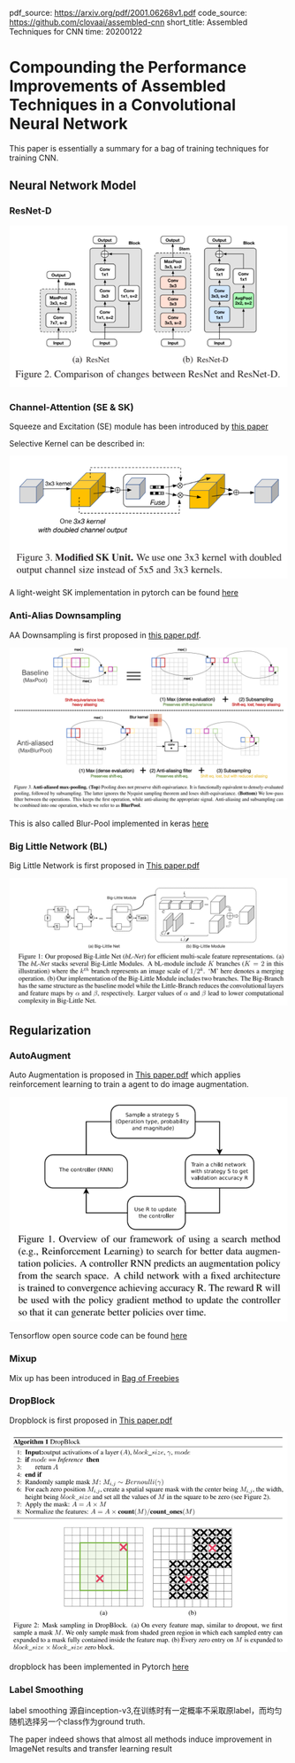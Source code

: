 pdf_source: https://arxiv.org/pdf/2001.06268v1.pdf
code_source: https://github.com/clovaai/assembled-cnn
short_title: Assembled Techniques for CNN
time: 20200122
# Compounding the Performance Improvements of Assembled Techniques in a Convolutional Neural Network

This paper is essentially a summary for a bag of training techniques for training CNN.

## Neural Network Model

### ResNet-D

![image](res/assembledcnn_resnetD.png)

### Channel-Attention  (SE & SK)

Squeeze and Excitation (SE) module has been introduced by [this paper](../Building_Blocks/Squeeze-and-Excitation%20Networks.md)

Selective Kernel can be described in:

![image](res/assembledcnn_SK.png)

A light-weight SK implementation in pytorch can be found [here](https://github.com/pppLang/SKNet)

### Anti-Alias Downsampling

AA Downsampling is first proposed in [this paper.pdf](https://arxiv.org/pdf/1904.11486.pdf).

![image](res/assembledcnn_maxpooling.png)

This is also called Blur-Pool implemented in keras [here](https://github.com/csvance/blur-pool-keras)

### Big Little Network (BL)

Big Little Network is first proposed in [This paper.pdf](https://arxiv.org/pdf/1807.03848.pdf)

![image](res/assembledcnn_BLNet.png)

## Regularization

### AutoAugment

Auto Augmentation is proposed in [This paper.pdf](https://arxiv.org/pdf/1805.09501.pdf) which applies reinforcement learning to train a agent to do image augmentation.

![image](res/assembledcnn_AutoAug.png)

Tensorflow open source code can be found [here](https://github.com/tensorflow/tpu/blob/master/models/official/efficientnet/autoaugment.py)
### Mixup

Mix up has been introduced in [Bag of Freebies](../other_categories/object_detection_2D/Bag%20of%20Freebies%20for%20Training%20Object%20Detection%20Neural%20Networks.md)

### DropBlock

Dropblock is first proposed in [This paper.pdf](https://arxiv.org/pdf/1810.12890.pdf)

![image](res/assembledcnn_Dropblock.png)

dropblock has been implemented in Pytorch [here](https://github.com/miguelvr/dropblock)

### Label Smoothing

label smoothing 源自inception-v3,在训练时有一定概率不采取原label，而均匀随机选择另一个class作为ground truth.


The paper indeed shows that almost all methods induce improvement in ImageNet results and transfer learning result